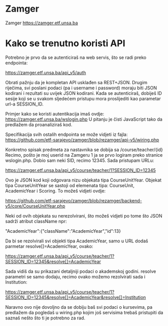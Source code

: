 # Zamger
Zamger https://zamger.etf.unsa.ba

# Kako se trenutno koristi API

Potrebno je prvo da se autenticiraš na web servis, što se radi preko endpointa:

https://zamger.etf.unsa.ba/api_v5/auth

Obrati pažnju da je kompletan API usklađen sa REST+JSON. Drugim riječima, svi poslani podaci (pa i username i password) moraju biti JSON kodirani i rezultati su uvijek JSON kodirani. Kada se autenticiraš, dobiješ ID sesije koji se u svakom sljedećem pristupu mora proslijediti kao parametar url-a SESSION_ID.

Primjer kako se koristi autentikacija imaš ovdje:
https://zamger.etf.unsa.ba/wslogin.php
U pitanju je čisti JavaScript tako da predlažem da proanaliziraš kod.

Specifikacija svih ostalih endpointa se može vidjeti iz fajla:
https://github.com/etf-sarajevo/zamger/blob/rezamger/api-v5/wiring.php

Konkretno spisak predmeta za nastavnika se dobija sa /course/teacher/{id}
Recimo, pošto je moj userid na Zamgeru 1 ja se prvo logiram preko stranice wslogin.php. Dobio sam neki SID, recimo 12345. Sada pristupam URLu:

https://zamger.etf.unsa.ba/api_v5/course/teacher/1?SESSION_ID=12345

Ovo je JSON kod koji odgovara nizu objekata tipa CourseUnitYear. Objekat tipa CourseUnitYear se sastoji od elemenata tipa: CourseUnit, AcademicYear i Scoring. To možeš vidjeti ovdje:

https://github.com/etf-sarajevo/zamger/blob/rezamger/backend-v5/core/CourseUnitYear.php

Neki od ovih objekata su nerezolvirani, što možeš vidjeti po tome što JSON sadrži atribut className npr:

"AcademicYear":{"className":"AcademicYear","id":13}

Da bi se rezolvirali svi objekti tipa AcademicYear, samo u URL dodaš parmetar resolve[]=AcademicYear, ovako:

https://zamger.etf.unsa.ba/api_v5/course/teacher/1?SESSION_ID=12345&resolve[]=AcademicYear

Sada vidiš da su prikazani detaljniji podaci o akademskoj godini. resolve parametri se samo dodaju, recimo ovako možemo rezolvirati sada i Institution:

https://zamger.etf.unsa.ba/api_v5/course/teacher/1?SESSION_ID=12345&resolve[]=AcademicYear&resolve[]=Institution

Naravno ovo nije dovoljno da se dobiju baš svi podaci o kursevima, pa predlažem da pogledaš u wiring.php kojim još servisima trebaš pristupiti da saznaš nešto što ti je potrebno za rad.
